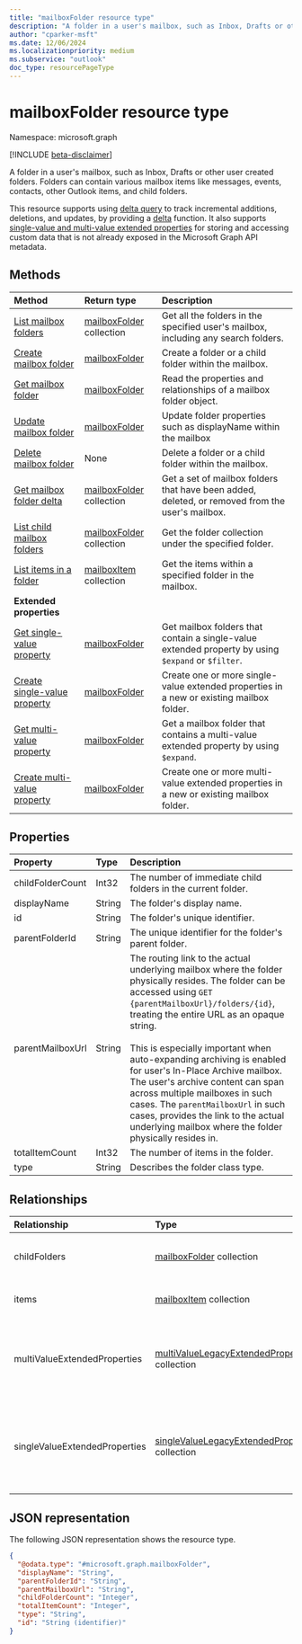 ```yaml
---
title: "mailboxFolder resource type"
description: "A folder in a user's mailbox, such as Inbox, Drafts or other user created folders."
author: "cparker-msft"
ms.date: 12/06/2024
ms.localizationpriority: medium
ms.subservice: "outlook"
doc_type: resourcePageType
---
```


# mailboxFolder resource type

Namespace: microsoft.graph

[!INCLUDE [beta-disclaimer](../../includes/beta-disclaimer.md)]

A folder in a user's mailbox, such as Inbox, Drafts or other user created folders. Folders can contain various mailbox items like messages, events, contacts, 
other Outlook items, and child folders.

This resource supports using [delta query](https://docs.microsoft.com/en-us/graph/delta-query-overview) to track incremental additions, deletions, and updates,
by providing a [delta](../api/mailboxfolder-delta.md) function. It also supports [single-value and multi-value extended properties](https://learn.microsoft.com/en-us/graph/api/resources/extended-properties-overview?view=graph-rest-1.0) for storing and accessing custom data that is not already exposed in the Microsoft Graph API metadata.

## Methods
|Method|Return type|Description|
|:---|:---|:---|
|[List mailbox folders](../api/mailbox-list-folders.md)|[mailboxFolder](../resources/mailboxfolder.md) collection|Get all the folders in the specified user's mailbox, including any search folders.|
|[Create mailbox folder](../api/mailbox-post-folders.md)|[mailboxFolder](../resources/mailboxfolder.md)|Create a folder or a child folder within the mailbox.|
|[Get mailbox folder](../api/mailboxfolder-get.md)|[mailboxFolder](../resources/mailboxfolder.md)|Read the properties and relationships of a mailbox folder object.|
|[Update mailbox folder](../api/mailboxfolder-update.md)|[mailboxFolder](../resources/mailboxfolder.md)|Update folder properties such as displayName within the mailbox|
|[Delete mailbox folder](../api/mailbox-delete-folders.md)|None|Delete a folder or a child folder within the mailbox.|
|[Get mailbox folder delta](../api/mailboxfolder-delta.md)|[mailboxFolder](../resources/mailboxfolder.md) collection|Get a set of mailbox folders that have been added, deleted, or removed from the user's mailbox.|
|[List child mailbox folders](../api/mailboxfolder-list-childfolders.md)|[mailboxFolder](../resources/mailboxfolder.md) collection|Get the folder collection under the specified folder.|
|[List items in a folder](../api/mailboxfolder-list-items.md)|[mailboxItem](../resources/mailboxitem.md) collection|Get the items within a specified folder in the mailbox.|
|**Extended properties**| | |
|[Get single-value property](../api/singlevaluelegacyextendedproperty-get.md)|[mailboxFolder](../resources/mailboxfolder.md)|Get mailbox folders that contain a single-value extended property by using `$expand` or `$filter`.|
|[Create single-value property](../api/singlevaluelegacyextendedproperty-post-singlevalueextendedproperties.md)|[mailboxFolder](../resources/mailboxfolder.md)|Create one or more single-value extended properties in a new or existing mailbox folder.|
|[Get multi-value property](../api/multivaluelegacyextendedproperty-get.md)|[mailboxFolder](../resources/mailboxfolder.md)|Get a mailbox folder that contains a multi-value extended property by using `$expand`.|
|[Create multi-value property](../api/multivaluelegacyextendedproperty-post-multivalueextendedproperties.md)|[mailboxFolder](../resources/mailboxfolder.md)|Create one or more multi-value extended properties in a new or existing mailbox folder.|

## Properties
|Property|Type|Description|
|:---|:---|:---|
|childFolderCount|Int32|The number of immediate child folders in the current folder.|
|displayName|String|The folder's display name.|
|id|String|The folder's unique identifier.|
|parentFolderId|String|The unique identifier for the folder's parent folder.|
|parentMailboxUrl|String|The routing link to the actual underlying mailbox where the folder physically resides. The folder can be accessed using `GET {parentMailboxUrl}/folders/{id}`, treating the entire URL as an opaque string. <br><br> This is especially important when auto-expanding archiving is enabled for user's In-Place Archive mailbox. The user's archive content can span across multiple mailboxes in such cases. The `parentMailboxUrl` in such cases, provides the link to the actual underlying mailbox where the folder physically resides in.|
|totalItemCount|Int32|The number of items in the folder.|
|type|String|Describes the folder class type.|

## Relationships
|Relationship|Type|Description|
|:---|:---|:---|
|childFolders|[mailboxFolder](../resources/mailboxfolder.md) collection|The collection of child folders in the folder.|
|items|[mailboxItem](../resources/mailboxitem.md) collection|The collection of items in the folder.|
|multiValueExtendedProperties|[multiValueLegacyExtendedProperty](../resources/multivaluelegacyextendedproperty.md) collection|The collection of multi-value extended properties defined for the mailboxFolder|
|singleValueExtendedProperties|[singleValueLegacyExtendedProperty](../resources/singlevaluelegacyextendedproperty.md) collection|The collection of single-value extended properties defined for the mailboxFolder.|

## JSON representation
The following JSON representation shows the resource type.
<!-- {
  "blockType": "resource",
  "keyProperty": "id",
  "@odata.type": "microsoft.graph.mailboxFolder",
  "openType": false
}
-->
``` json
{
  "@odata.type": "#microsoft.graph.mailboxFolder",
  "displayName": "String",
  "parentFolderId": "String",
  "parentMailboxUrl": "String",
  "childFolderCount": "Integer",
  "totalItemCount": "Integer",
  "type": "String",
  "id": "String (identifier)"
}
```
